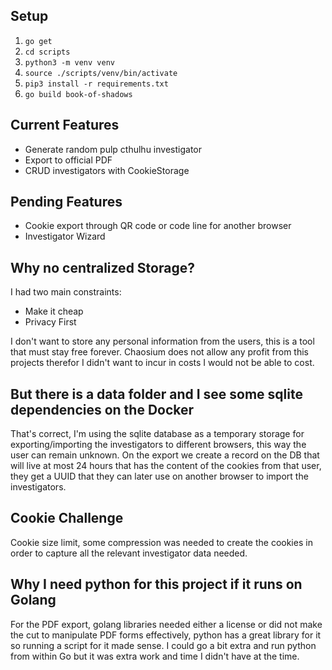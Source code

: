 ## Setup

1. `go get`
2. `cd scripts`
3. `python3 -m venv venv`
4. `source ./scripts/venv/bin/activate`
5. `pip3 install -r requirements.txt`
6. `go build book-of-shadows`

## Current Features

- Generate random pulp cthulhu investigator
- Export to official PDF
- CRUD investigators with CookieStorage

## Pending Features

- Cookie export through QR code or code line for another browser
- Investigator Wizard

## Why no centralized Storage?

I had two main constraints:
- Make it cheap
- Privacy First

I don't want to store any personal information from the users, this is a tool
that must stay free forever. Chaosium does not allow any profit from this projects
therefor I didn't want to incur in costs I would not be able to cost.

## But there is a data folder and I see some sqlite dependencies on the Docker

That's correct, I'm using the sqlite database as a temporary storage for exporting/importing 
the investigators to different browsers, this way the user can remain unknown. 
On the export we create a record on the DB that will live at most 24 hours that has the content of
the cookies from that user, they get a UUID that they can later use on another browser to import
the investigators.


## Cookie Challenge

Cookie size limit, some compression was needed to create the cookies in order to capture all
the relevant investigator data needed.


## Why I need python for this project if it runs on Golang

For the PDF export, golang libraries needed either a license or did not make the cut to manipulate
PDF forms effectively, python has a great library for it so running a script for it made sense. 
I could go a bit extra and run python from within Go but it was extra work and time I didn't have at the time.